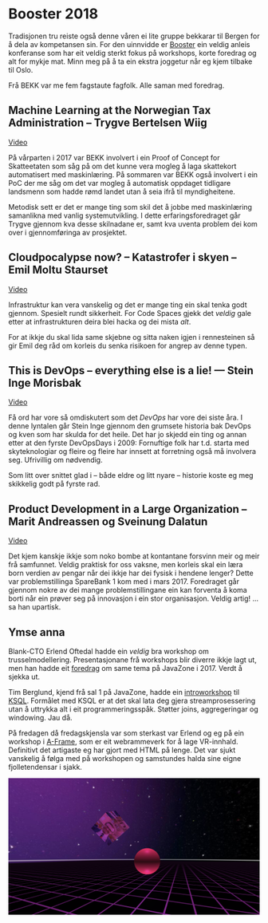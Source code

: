 # Booster 2018

Tradisjonen tru reiste også denne våren ei lite gruppe bekkarar til Bergen for å dela av kompetansen sin. For den uinnvidde er [Booster](https://2018.boosterconf.no/) ein veldig anleis konferanse som har eit veldig sterkt fokus på workshops, korte foredrag og alt for mykje mat. Minn meg på å ta ein ekstra joggetur når eg kjem tilbake til Oslo.

Frå BEKK var me fem fagstaute fagfolk. Alle saman med foredrag.


## Machine Learning at the Norwegian Tax Administration – Trygve Bertelsen Wiig

[Video](https://vimeo.com/260489401)

På vårparten i 2017 var BEKK involvert i ein Proof of Concept for Skatteetaten som såg på om det kunne vera mogleg å laga skattekort automatisert med maskinlæring. På sommaren var BEKK også involvert i ein PoC der me såg om det var mogleg å automatisk oppdaget tidligare landsmenn som hadde rømd landet utan å seia ifrå til myndigheitene.

Metodisk sett er det er mange ting som skil det å jobbe med maskinlæring samanlikna med vanlig systemutvikling. I dette erfaringsforedraget går Trygve gjennom kva desse skilnadane er, samt kva uventa problem dei kom over i gjennomføringa av prosjektet.


## Cloudpocalypse now? – Katastrofer i skyen – Emil Moltu Staurset

[Video](https://vimeo.com/260151129)

Infrastruktur kan vera vanskelig og det er mange ting ein skal tenka godt gjennom. Spesielt rundt sikkerheit. For Code Spaces gjekk det _veldig_ gale etter at infrastrukturen deira blei hacka og dei mista _alt_.

For at ikkje du skal lida same skjebne og sitta naken igjen i rennesteinen så gir Emil deg råd om korleis du senka risikoen for angrep av denne typen.


## This is DevOps – everything else is a lie! — Stein Inge Morisbak

[Video](https://vimeo.com/260154865)

Få ord har vore så omdiskutert som det _DevOps_ har vore dei siste åra. I denne lyntalen går Stein Inge gjennom den grumsete historia bak DevOps og kven som har skulda for det heile. Det har jo skjedd ein ting og annan etter at den fyrste DevOpsDays i 2009: Fornuftige folk har t.d. starta med skyteknologiar og fleire og fleire har innsett at forretning også må involvera seg. Ufrivillig om nødvendig.

Som litt over snittet glad i – både eldre og litt nyare – historie koste eg meg skikkelig godt på fyrste rad.


## Product Development in a Large Organization – Marit Andreassen og Sveinung Dalatun

[Video](https://vimeo.com/260490027)

Det kjem kanskje ikkje som noko bombe at kontantane forsvinn meir og meir frå samfunnet. Veldig praktisk for oss vaksne, men korleis skal ein læra born verdien av pengar når dei ikkje har dei fysisk i hendene lenger? Dette var problemstillinga SpareBank 1 kom med i mars 2017. Foredraget går gjennom nokre av dei mange problemstillingane ein kan forventa å koma borti når ein prøver seg på innovasjon i ein stor organisasjon. Veldig artig! ... sa han upartisk.


## Ymse anna

Blank-CTO Erlend Oftedal hadde ein _veldig_ bra workshop om trusselmodellering. Presentasjonane frå workshops blir diverre ikkje lagt ut, men han hadde eit [foredrag](https://vimeo.com/234010802) om same tema på JavaZone i 2017. Verdt å sjekka ut.

Tim Berglund, kjend frå sal 1 på JavaZone, hadde ein [introworkshop](https://github.com/tlberglund/ksql-workshop) til [KSQL](https://www.confluent.io/product/ksql/). Formålet med KSQL er at det skal lata deg gjera streamprosessering utan å uttrykka alt i eit programmeringsspåk. Støtter joins, aggregeringar og windowing. Jau då.

På fredagen då fredagskjensla var som sterkast var Erlend og eg på ein workshop i [A-Frame](https://aframe.io/), som er eit webrammeverk for å lage VR-innhald. Definitivt det artigaste eg har gjort med HTML på lenge. Det var sjukt vanskelig å følga med på workshopen og samstundes halda sine eigne fjolletendensar i sjakk.

![Døme på A-Frame](a-frame.png)
